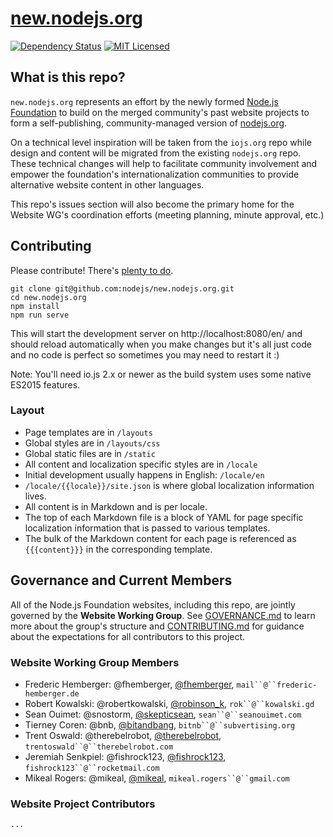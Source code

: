 # [new.nodejs.org](https://new.nodejs.org/)
[![Dependency Status](https://david-dm.org/nodejs/new.nodejs.org.svg)](https://david-dm.org/nodejs/new.nodejs.org)
[![MIT Licensed](https://img.shields.io/badge/license-MIT-blue.svg)](LICENSE)

## What is this repo?

`new.nodejs.org` represents an effort by the newly formed [Node.js Foundation](https://nodejs.org/foundation/) to build on the merged community's past website projects to form a self-publishing, community-managed version of [nodejs.org](https://nodejs.org).

On a technical level inspiration will be taken from the `iojs.org` repo while design and content will be migrated from the existing `nodejs.org` repo. These technical changes will help to facilitate community involvement and empower the foundation's internationalization communities to provide alternative website content in other languages.

This repo's issues section will also become the primary home for the Website WG's coordination efforts (meeting planning, minute approval, etc.)

## Contributing

Please contribute! There's [plenty to do](https://github.com/nodejs/new.nodejs.org/issues/20).

```
git clone git@github.com:nodejs/new.nodejs.org.git
cd new.nodejs.org
npm install
npm run serve
```

This will start the development server on http://localhost:8080/en/ and should reload automatically when you make changes but it's all just code and no code is perfect so sometimes you may need to restart it :)

Note: You'll need io.js 2.x or newer as the build system uses some native ES2015 features.

### Layout

* Page templates are in `/layouts`
* Global styles are in `/layouts/css`
* Global static files are in `/static`
* All content and localization specific styles are in `/locale`
 * Initial development usually happens in English: `/locale/en`
 * `/locale/{{locale}}/site.json` is where global localization information lives.
 * All content is in Markdown and is per locale.
  * The top of each Markdown file is a block of YAML for page specific localization information that is passed to various templates.
  * The bulk of the Markdown content for each page is referenced as `{{{content}}}` in the corresponding template.
  
## Governance and Current Members

All of the Node.js Foundation websites, including this repo, are jointly governed by the **Website Working Group**. See [GOVERNANCE.md](./GOVERNANCE.md) to learn more about the group's structure and [CONTRIBUTING.md](./CONTRIBUTING.md) for guidance about the expectations for all contributors to this project.

### Website Working Group Members

- Frederic Hemberger: @fhemberger, [@fhemberger](https://twitter.com/fhemberger), `mail``@``frederic-hemberger.de`
- Robert Kowalski: @robertkowalski, [@robinson_k](https://twitter.com/robinson_k), `rok``@``kowalski.gd`
- Sean Ouimet: @snostorm, [@skepticsean](https://twitter.com/skepticsean), `sean``@``seanouimet.com`
- Tierney Coren: @bnb, [@bitandbang](https://twitter.com/bitandbang), `bitnb``@``subvertising.org`
- Trent Oswald: @therebelrobot, [@therebelrobot](https://twitter.com/therebelrobot), `trentoswald``@``therebelrobot.com`
- Jeremiah Senkpiel: @fishrock123, [@fishrock123](https://twitter.com/fishrock123), `fishrock123``@``rocketmail.com`
- Mikeal Rogers: @mikeal, [@mikeal](https://twitter.com/mikeal), `mikeal.rogers``@``gmail.com`

### Website Project Contributors

`...`
